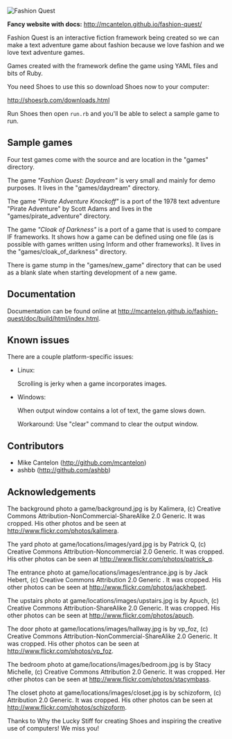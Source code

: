 ![Fashion Quest](https://raw.github.com/mcantelon/fashion-quest/master/engine/fashion_quest_logo.png "Fashion Quest")

**Fancy website with docs:** <http://mcantelon.github.io/fashion-quest/>

Fashion Quest is an interactive fiction framework being created so we can make
a text adventure game about fashion because we love fashion and we love text
adventure games.

Games created with the framework define the game using YAML files and bits of
Ruby.

You need Shoes to use this so download Shoes now to your computer:

 http://shoesrb.com/downloads.html

Run Shoes then open `run.rb` and you'll be able to select a sample game to run.

Sample games
------------

Four test games come with the source and are location in the "games" directory.

The game *"Fashion Quest: Daydream"* is very small and mainly for demo purposes.
It lives in the "games/daydream" directory.

The game *"Pirate Adventure Knockoff"* is a port of the 1978 text adventure 
"Pirate Adventure" by Scott Adams and lives in the "games/pirate_adventure"
directory.

The game *"Cloak of Darkness"* is a port of a game that is used to compare IF
frameworks. It shows how a game can be defined using one file (as is possible
with games written using Inform and other frameworks). It lives in the
"games/cloak_of_darkness" directory.

There is game stump in the "games/new_game" directory that can be used as a blank
slate when starting development of a new game. 

Documentation
-------------

Documentation can be found online at <http://mcantelon.github.io/fashion-quest/doc/build/html/index.html>.

Known issues
------------

There are a couple platform-specific issues:

* Linux:

  Scrolling is jerky when a game incorporates images.

* Windows:

  When output window contains a lot of text, the game slows down.

  Workaround: Use "clear" command to clear the output window.

Contributors
------------

* Mike Cantelon (http://github.com/mcantelon)
* ashbb (http://github.com/ashbb)

Acknowledgements
----------------

The background photo a game/background.jpg is by Kalimera, (c) Creative
Commons Attribution-NonCommercial-ShareAlike 2.0 Generic. It was cropped.
His other photos and be seen at http://www.flickr.com/photos/kalimera.

The yard photo at game/locations/images/yard.jpg is by Patrick Q, (c)
Creative Commons Attribution-Noncommercial 2.0 Generic. It was cropped.
His other photos can be seen at http://www.flickr.com/photos/patrick_q.

The entrance photo at game/locations/images/entrance.jpg is by Jack Hebert,
(c) Creative Commons Attribution 2.0 Generic . It was cropped. His other
photos can be seen at http://www.flickr.com/photos/jackhebert.

The upstairs photo at game/locations/images/upstairs.jpg is by Apuch, (c)
Creative Commons Attribution-ShareAlike 2.0 Generic. It was cropped.
His other photos can be seen at http://www.flickr.com/photos/apuch.

The door photo at game/locations/images/hallway.jpg is by vp_foz, (c)
Creative Commons Attribution-NonCommercial-ShareAlike 2.0 Generic. It was
cropped. His other photos can be seen at http://www.flickr.com/photos/vp_foz.

The bedroom photo at game/locations/images/bedroom.jpg is by Stacy Michelle,
(c) Creative Commons Attribution 2.0 Generic. It was cropped. Her other
photos can be seen at http://www.flickr.com/photos/stacymbass.

The closet photo at game/locations/images/closet.jpg is by schizoform, (c)
Attribution 2.0 Generic. It was cropped. His other photos can be seen at 
http://www.flickr.com/photos/schizoform.

Thanks to Why the Lucky Stiff for creating Shoes and inspiring the creative
use of computers! We miss you!
